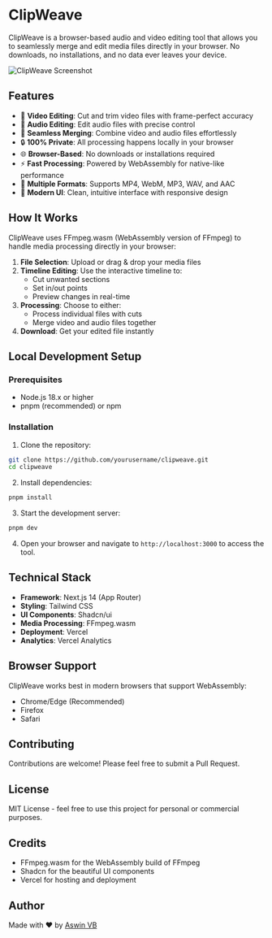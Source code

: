 # ClipWeave

ClipWeave is a browser-based audio and video editing tool that allows you to seamlessly merge and edit media files directly in your browser. No downloads, no installations, and no data ever leaves your device.

![ClipWeave Screenshot](public/screenshot.png)

## Features

- 🎥 **Video Editing**: Cut and trim video files with frame-perfect accuracy
- 🎵 **Audio Editing**: Edit audio files with precise control
- 🔄 **Seamless Merging**: Combine video and audio files effortlessly
- 🔒 **100% Private**: All processing happens locally in your browser
- 🌐 **Browser-Based**: No downloads or installations required
- ⚡ **Fast Processing**: Powered by WebAssembly for native-like performance
- 💾 **Multiple Formats**: Supports MP4, WebM, MP3, WAV, and AAC
- 🎨 **Modern UI**: Clean, intuitive interface with responsive design

## How It Works

ClipWeave uses FFmpeg.wasm (WebAssembly version of FFmpeg) to handle media processing directly in your browser:

1. **File Selection**: Upload or drag & drop your media files
2. **Timeline Editing**: Use the interactive timeline to:
   - Cut unwanted sections
   - Set in/out points
   - Preview changes in real-time
3. **Processing**: Choose to either:
   - Process individual files with cuts
   - Merge video and audio files together
4. **Download**: Get your edited file instantly

## Local Development Setup

### Prerequisites

- Node.js 18.x or higher
- pnpm (recommended) or npm

### Installation

1. Clone the repository:

```bash
git clone https://github.com/yourusername/clipweave.git
cd clipweave
```

2. Install dependencies:

```bash
pnpm install
```

3. Start the development server:

```bash
pnpm dev
```

4. Open your browser and navigate to `http://localhost:3000` to access the tool.




## Technical Stack

- **Framework**: Next.js 14 (App Router)
- **Styling**: Tailwind CSS
- **UI Components**: Shadcn/ui
- **Media Processing**: FFmpeg.wasm
- **Deployment**: Vercel
- **Analytics**: Vercel Analytics

## Browser Support

ClipWeave works best in modern browsers that support WebAssembly:
- Chrome/Edge (Recommended)
- Firefox
- Safari

## Contributing

Contributions are welcome! Please feel free to submit a Pull Request.

## License

MIT License - feel free to use this project for personal or commercial purposes.

## Credits

- FFmpeg.wasm for the WebAssembly build of FFmpeg
- Shadcn for the beautiful UI components
- Vercel for hosting and deployment

## Author

Made with ❤️ by [Aswin VB](https://aswinvb.com)
